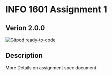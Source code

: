 # INFO 1601 Assignment 1

## Verion 2.0.0

[![Gitpod ready-to-code](https://img.shields.io/badge/Gitpod-ready--to--code-blue?logo=gitpod)](https://gitpod.io/#https://github.com/uwidcit/info1601a2)

## Description


More Details on assignment spec document.

